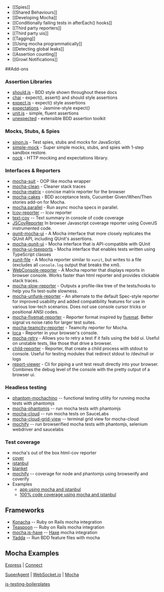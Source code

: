  - [[Spies]]
 - [[Shared Behaviours]]
 - [[Developing Mocha]]
 - [[Conditionally failing tests in afterEach() hooks]]
 - [[Third party reporters]]
 - [[Third party uis]]
 - [[Tagging]]
 - [[Using mocha programmatically]]
 - [[Detecting global leaks]]
 - [[Assertion counting]]
 - [[Growl Notifications]]

##Add-ons

### Assertion Libraries

 - [should.js](https://github.com/shouldjs/should.js) - BDD style shown throughout these docs
 - [chai](http://chaijs.com/) - expect(), assert() and should style assertions
 - [expect.js](https://github.com/LearnBoost/expect.js) - expect() style assertions
 - [expectations](https://github.com/spmason/expectations) - Jasmine-style expect()
 - [unit.js](https://github.com/unitjs/unit.js) - simple, fluent assertions
 - [unexpected](https://unexpectedjs.github.io/) - extensible BDD assertion toolkit

### Mocks, Stubs, & Spies

  - [sinon.js](http://sinonjs.org/) - Test spies, stubs and mocks for JavaScript.
  - [simple-mock](https://github.com/jupiter/node-simple-mock) - Super simple mocks, stubs, and spies with 1-step sandbox restore.
  - [nock](https://github.com/pgte/nock) - HTTP mocking and expectations library.

### Interfaces & Reporters

  - [mocha-suit](https://github.com/muonjs/mocha-suit) - OOP like mocha wrapper 
  - [mocha-clean](https://github.com/rstacruz/mocha-clean) - Cleaner stack traces
  - [mocha-matrix](https://github.com/visionmedia/mocha-matrix) - concise matrix reporter for the browser
  - [mocha-cakes](https://github.com/quangv/mocha-cakes) - BDD acceptance tests, Cucumber Given/When/Then stories add-on for Mocha.
  - [mocha.parallel](https://github.com/danielstjules/mocha.parallel) - Run async mocha specs in parallel.
  - [lcov-reporter](https://github.com/StevenLooman/mocha-lcov-reporter) -- lcov reporter
  - [text-cov](https://github.com/seanmonstar/mocha-text-cov) -- Text summary in console of code coverage
  - [JSCovReporter](https://github.com/TwoApart/JSCovReporter) In browser Javascript coverage reporter using CoverJS instrumented code.
  - [qunit-mocha-ui](https://github.com/itaylor/qunit-mocha-ui) - A Mocha interface that more closely replicates the QUnit API, including QUnit's assertions.
  - [mocha-qunit-ui](https://github.com/jugglinmike/mocha-qunit-ui) - Mocha interface that is API-compatible with QUnit
  - [mocha-ui-tsexports](https://github.com/andreesteve/mocha-ui-tsexports) - Mocha interface that enables tests written using TypeScript classes
  - [xunit-file](https://github.com/peerigon/xunit-file) - A Mocha reporter similar to `xunit`, but writes to a file (excludes all `console.log` output that breaks the xml).
  - [WebConsole-reporter](https://github.com/eeroan/WebConsole-reporter) - A Mocha reporter that displays reports in browser console. Works faster than html reporter and provides clickable stack traces.
  - [mocha-slow-reporter](https://github.com/msiebuhr/node-mocha-slow-reporter) - Outputs a profile-like tree of the tests/hooks to help you fix test-suite slowness.
  - [mocha-unfunk-reporter](https://github.com/Bartvds/mocha-unfunk-reporter) - An alternate to the default Spec-style reporter for improved usability and added compatibility features for use in various low-tech scenarios. Does *not* use console cursor tricks or positional ANSI codes.
  - [mocha-fivemat-reporter](https://github.com/dsawardekar/mocha-fivemat-reporter) - Reporter format inspired by [fivemat](https://www.github.com/tpope/fivemat). Better signal vs noise ratio for larger test suites.
  - [mocha-teamcity-reporter](https://github.com/travisjeffery/mocha-teamcity-reporter) - Teamcity reporter for Mocha.
  - [loca](https://github.com/simov/loca) - Reporter in your browser's console.
  - [mocha-retry](https://github.com/giggio/mocha-retry) - Allows you to retry a test if it fails using the bdd ui. Useful on unstable tests, like those that drive a browser. 
  - [child-reporter](https://github.com/yarax/mocha-child-reporter) - Reporter, that create a child process with stdout to console. Useful for testing modules that redirect stdout to /dev/null or logs
  - [report-viewer](https://github.com/paulpflug/report-viewer) - Cli for piping a unit test result directly into your browser. Combines the debug level of the console with the pretty output of a browser ui.

### Headless testing

  - [phantom-mochachino](https://github.com/clowestab/phantom-mochachino) -- functional testing utility for running mocha tests with phantomjs
  - [mocha-phantomjs](https://github.com/metaskills/mocha-phantomjs) -- run mocha tests with phantomjs
  - [mocha-cloud](https://github.com/visionmedia/mocha-cloud) -- run mocha tests on SauceLabs
  - [mocha-cloud-grid-view](https://github.com/visionmedia/mocha-cloud-grid-view) -- terminal grid view for mocha-cloud
  - [mochify](https://github.com/mantoni/mochify.js) -- run browserified mocha tests with phantomjs, selenium webdriver and saucelabs

### Test coverage

  - mocha's out of the box html-cov reporter
  - [cover](https://github.com/itay/node-cover)
  - [istanbul](https://github.com/gotwarlost/istanbul)
  - [blanket](https://github.com/alex-seville/blanket)
  - [mochify](https://github.com/mantoni/mochify.js) -- coverage for node and phantomjs using browserify and coverify
  - Examples
    - [app using mocha and istanbul](https://github.com/BryanDonovan/nodejs-tdd-boilerplate)
    - [100% code coverage using mocha and istanbul](https://github.com/guyellis/http-status-check)

## Frameworks

  - [Konacha](https://github.com/jfirebaugh/konacha) -- Ruby on Rails mocha integration
  - [Teaspoon](https://github.com/modeset/teaspoon) -- Ruby on Rails mocha integration
  - [mocha.js-haxe](https://github.com/rjanicek/mocha.js-haxe) -- [Haxe](http://haxe.org) mocha integration
  - [Yadda](https://github.com/acuminous/yadda) -- Run BDD feature files with mocha

## Mocha Examples
[Express](https://github.com/visionmedia/express/tree/master/test) | [Connect](https://github.com/senchalabs/connect/tree/master/test)

[SuperAgent](https://github.com/visionmedia/superagent/tree/master/test/node) | [WebSocket.io](https://github.com/LearnBoost/websocket.io/tree/master/test) | [Mocha](https://github.com/visionmedia/mocha/tree/master/test)

[js-testing-boilerplates](https://github.com/js-coder/js-testing-boilerplates)